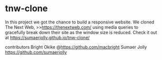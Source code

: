 # tnw-clone
In this project we got the chance to build a responsive website. We cloned The Next Web, >>https://thenextweb.com/ using media queries to gracefully break down their site as the window size is reduced.
Check it out at https://sumaerjolly.github.io/tnw-clone/

contributors
Bright Okike @https://github.com/macbright
Sumaer Jolly https://github.com/sumaerjolly

